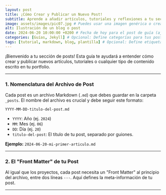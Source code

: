 ```yaml
---
layout: post
title: ¡Cómo Crear y Publicar un Nuevo Post!
subtitle: Aprende a añadir artículos, tutoriales y reflexiones a tu sección de posts.
image: assets/images/pic07.jpg # Puedes usar una imagen genérica o crear una específica para la guía.
alt: Ilustración de un blog o post
date: 2024-06-20 10:00:00 +0200 # Fecha de hoy para el post de guía (ajusta hora/zona horaria)
categories: [Guías, Jekyll] # Opcional: Define categorías para tus posts. Crea las que necesites.
tags: [tutorial, markdown, blog, plantilla] # Opcional: Define etiquetas para tus posts.
---
```


¡Bienvenido a tu sección de posts! Esta guía te ayudará a entender cómo crear y publicar nuevos artículos, tutoriales o cualquier tipo de contenido escrito en tu portfolio.

---

### 1. Nomenclatura del Archivo de Post

Cada post es un archivo Markdown (`.md`) que debes guardar en la carpeta `_posts`. El nombre del archivo es crucial y debe seguir este formato:

`YYYY-MM-DD-titulo-del-post.md`

* `YYYY`: Año (ej. `2024`)
* `MM`: Mes (ej. `06`)
* `DD`: Día (ej. `20`)
* `titulo-del-post`: El título de tu post, separado por guiones.

**Ejemplo:** `2024-06-20-mi-primer-articulo.md`

---

### 2. El "Front Matter" de tu Post

Al igual que los proyectos, cada post necesita un "Front Matter" al principio del archivo, entre dos líneas `---`. Aquí defines la meta-información de tu post.

---